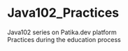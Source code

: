 # Java102_Practices
Java102 series on Patika.dev platform                                                                                                                           
Practices during the education process
